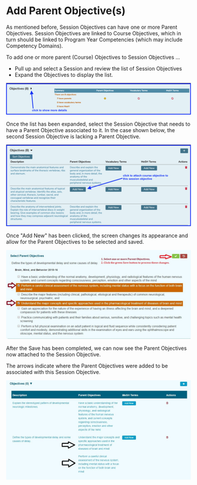 # Add Parent Objective(s)

As mentioned before, Session Objectives can have one or more Parent Objectives. Session Objectives are linked to Course Objectives, which in turn should be linked to Program Year Competencies (which may include Competency Domains).

To add one or more parent (Course) Objectives to Session Objectives ...

* Pull up and select a Session and review the list of Session Objectives
* Expand the Objectives to display the list.  

![get details](../../images/add_session_obj_parent/get_details.png)

Once the list has been expanded, select the Session Objective that needs to have a Parent Objective associated to it. In the case shown below, the second Session Objective is lacking a Parent Objective.

![add parent objective](../../images/add_session_obj_parent/add_parent_objective.png)

Once "Add New" has been clicked, the screen changes its appearance and allow for the Parent Objectives to be selected and saved.

![select parent objective](../../images/add_session_obj_parent/select_parent_obj.jpg)

After the Save has been completed, we can now see the Parent Objectives now attached to the Session Objective.

The arrows indicate where the Parent Objectives were added to be associated with this Session Objective.

![Parent Objective - attached](../../images/add_session_obj_parent/parent_obj_attached.jpg)

